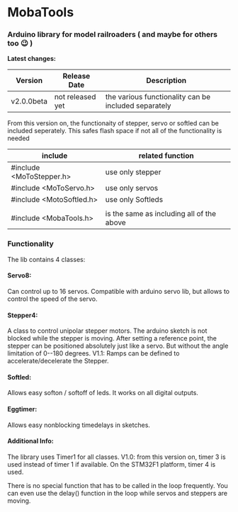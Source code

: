 MobaTools
=========
### Arduino library for model railroaders ( and maybe for others too 😉 )

**Latest changes:**

| Version |  Release Date  | Description
| ------- |  ------------  | -----------
| v2.0.0beta  | not released yet | the various functionality can be included separately

From this version on, the functionaity of stepper, servo or softled can be included seperately.
This safes flash space if not all of the functionality is needed

| include | related function
| ------- |  ------------  | 
| #include <MoToStepper.h> | use only stepper
| #include <MoToServo.h> | use only servos
| #include <MotoSoftled.h> | use only Softleds
| | |
| #include <MobaTools.h> | is the same as including all of the above

### Functionality

The lib contains 4 classes:

#### Servo8: 
Can control up to 16 servos. Compatible with arduino servo lib, but allows to control 
the speed of the servo.

#### Stepper4: 
A class to control unipolar stepper motors. The arduino sketch is not blocked while 
the stepper is moving. After setting a reference point, the stepper can be positioned 
absolutely just like a servo. But without the angle limitation of 0--180 degrees.
V1.1: Ramps can be defined to accelerate/decelerate the Stepper.

#### Softled: 
Allows easy softon / softoff of leds. It works on all digital outputs.

#### Eggtimer: 
Allows easy nonblocking timedelays in sketches.

#### Additional Info:
The library uses Timer1 for all classes. V1.0: from this version on, timer 3 is used instead of timer 1 if available.
On the STM32F1 platform, timer 4 is used.

There is no special function that has to be
called in the loop frequently. You can even use the delay() function in the loop while
servos and steppers are moving.
